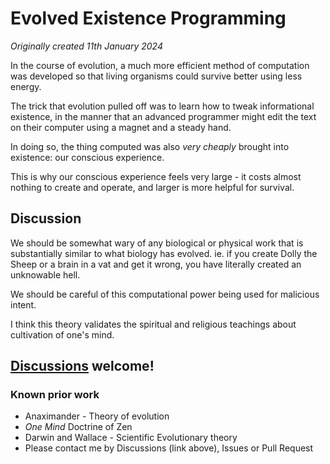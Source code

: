 # Evolved Existence Programming

*Originally created 11th January 2024*

In the course of evolution, a much more efficient method of computation was developed so that living organisms could survive better using less energy.

The trick that evolution pulled off was to learn how to tweak informational existence, in the manner that an advanced programmer might edit the text on their computer using a magnet and a steady hand.

In doing so, the thing computed was also *very cheaply* brought into existence: our conscious experience.

This is why our conscious experience feels very large - it costs almost nothing to create and operate, and larger is more helpful for survival.

## Discussion

We should be somewhat wary of any biological or physical work that is substantially similar to what biology has evolved. ie. if you create Dolly the Sheep or a brain in a vat and get it wrong, you have literally created an unknowable hell.

We should be careful of this computational power being used for malicious intent.

I think this theory validates the spiritual and religious teachings about cultivation of one's mind.

## [Discussions](https://github.com/aliclark/the_wooden_sword/discussions) welcome!

### Known prior work
- Anaximander - Theory of evolution
- *One Mind* Doctrine of Zen
- Darwin and Wallace - Scientific Evolutionary theory
- Please contact me by Discussions (link above), Issues or Pull Request
